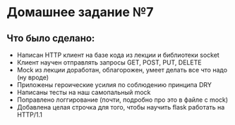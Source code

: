 # Домашнее задание №7

## Что было сделано:
* Написан HTTP клиент на базе кода из лекции и библиотеки socket
* Клиент научен отправлять запросы GET, POST, PUT, DELETE
* Mock из лекции доработан, облагорожен, умеет делать все что надо (ну вроде)
* Приложены героические усилия по соблюдению принципа DRY
* Написаны тесты на наш самопальный mock
* Поправлено логгирование (почти, подробно про это в файле с mock)
* Добавлена целая строчка для того, чтобы научить flask работать на HTTP/1.1
